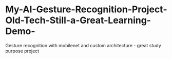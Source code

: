 # My-AI-Gesture-Recognition-Project-Old-Tech-Still-a-Great-Learning-Demo-
Gesture recognition with mobilenet and custom architecture - great study purpose project
